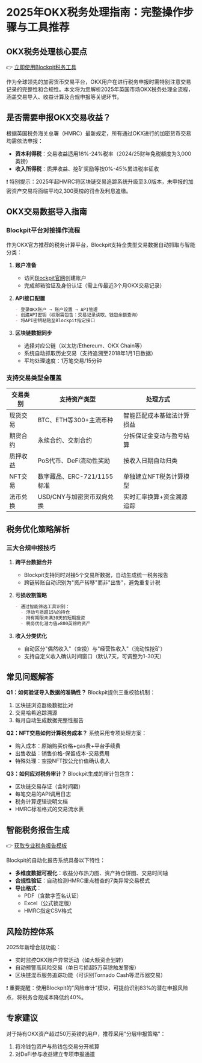 # 2025年OKX税务处理指南：完整操作步骤与工具推荐

## OKX税务处理核心要点

👉 [立即使用Blockpit税务工具](https://bit.ly/okx_welcome)

作为全球领先的加密货币交易平台，OKX用户在进行税务申报时需特别注意交易记录的完整性和合规性。本文将为您解析2025年英国市场OKX税务处理全流程，涵盖交易导入、收益计算及合规申报等关键环节。

## 是否需要申报OKX交易收益？

根据英国税务海关总署（HMRC）最新规定，所有通过OKX进行的加密货币交易均需依法申报：
- **资本利得税**：交易收益适用18%-24%税率（2024/25财年免税额度为3,000英镑）
- **收入所得税**：质押收益、挖矿奖励等按0%-45%累进税率征收

❗ 特别提示：2025年起HMRC将区块链交易追踪系统升级至3.0版本，未申报的加密资产交易将面临平均2,300英镑的罚金及利息追缴。

## OKX交易数据导入指南

### Blockpit平台对接操作流程

作为OKX官方推荐的税务计算平台，Blockpit支持全类型交易数据自动抓取与智能分类：

1. **账户准备**
   - 访问[Blockpit官网](https://www.blockpit.io)创建账户
   - 完成邮箱验证及身份认证（需上传最近3个月OKX交易记录）

2. **API接口配置**
   ```markdown
   - 登录OKX账户 → 账户设置 → API管理
   - 创建API密钥（权限需包含：交易记录读取、钱包余额查询）
   - 将API密钥粘贴至Blockpit指定接口
   ```

3. **区块链数据同步**
   - 选择对应公链（以太坊/Ethereum、OKX Chain等）
   - 系统自动抓取历史交易（支持追溯至2018年1月1日数据）
   - 平均处理速度：1万笔交易/15分钟

### 支持交易类型全覆盖

| 交易类别       | 支持资产类型                  | 处理方式                     |
|----------------|-----------------------------|----------------------------|
| 现货交易       | BTC、ETH等300+主流币种        | 智能匹配成本基础法计算损益   |
| 期货合约       | 永续合约、交割合约            | 分拆保证金变动与盈亏结算     |
| 质押收益       | PoS代币、DeFi流动性奖励       | 按收入日期自动归类           |
| NFT交易        | 数字藏品、ERC-721/1155标准   | 单独建立NFT税务计算模型      |
| 法币兑换       | USD/CNY与加密货币双向兑换    | 实时汇率换算+资金溯源追踪    |

## 税务优化策略解析

### 三大合规申报技巧
1. **跨平台数据合并**
   - Blockpit支持同时对接5个交易所数据，自动生成统一税务报告
   - 跨链转账自动识别为"资产转移"而非"出售"，避免重复计税

2. **亏损收割策略**
   ```markdown
   - 通过智能筛选工具识别：
     - 浮动亏损超15%的持仓
     - 持有期限未满30天的短期投资
     - 税务优化潜力值≥800英镑的资产
   ```

3. **收入分类优化**
   - 自动区分"偶然收入"（空投）与"经营性收入"（流动性挖矿）
   - 支持自定义收入确认时间窗口（默认7天，可调整为1-30天）

## 常见问题解答

**Q1：如何验证导入数据的准确性？**
Blockpit提供三重校验机制：
1. 区块链浏览器级数据比对
2. 交易哈希追踪溯源
3. 每月自动生成数据完整性报告

**Q2：NFT交易如何计算税务成本？**
系统采用专项处理方案：
- 购入成本：原始购买价格+gas费+平台手续费
- 出售收益：销售价格-保留成本-交易费用
- 特殊处理：空投NFT按公允价值确认收入

**Q3：如何应对税务审计？**
Blockpit生成的审计包包含：
- 区块链交易存证（含时间戳）
- 每笔交易的API调用日志
- 税务计算逻辑说明文档
- HMRC标准格式的交易流水表

## 智能税务报告生成

👉 [获取专业税务报告模板](https://bit.ly/okx_welcome)

Blockpit的自动化报告系统具备以下特性：
- **多维度数据可视化**：收益分布热力图、资产持仓饼图、交易时间轴
- **合规性验证**：自动检测HMRC重点稽查的7类异常交易模式
- **导出格式**：
  - PDF（含数字签名认证）
  - Excel（公式锁定版）
  - HMRC指定CSV格式

## 风险防控体系

2025年新增合规功能：
- 实时监控OKX账户异常活动（如大额资金划转）
- 自动预警高风险交易（单日亏损超5万英镑触发警报）
- 区块链混币服务追踪功能（可识别Tornado Cash等混币器交易）

❗ 重要提醒：使用Blockpit的"风险审计"模块，可提前识别83%的潜在申报风险点，将税务合规成本降低约40%。

## 专家建议

对于持有OKX资产超过50万英镑的用户，推荐采用"分层申报策略"：
1. 将冷钱包资产与热钱包交易分开核算
2. 对DeFi参与收益建立专项申报通道